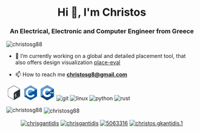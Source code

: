<h1 align="center">Hi 👋, I'm Christos</h1>
<h3 align="center">An Electrical, Electronic and Computer Engineer from Greece</h3>

<p align="left"> <img src="https://komarev.com/ghpvc/?username=christosg88" alt="christosg88" /> </p>

- 🔭 I’m currently working on a global and detailed placement tool, that also offers design visualization [place-eval](https://gitlab.com/christosg88/place-eval)

- 📫 How to reach me **christosg8@gmail.com**

<p align="left"><img src="https://github.com/devicons/devicon/blob/master/icons/bash/bash-original.svg" alt="bash" width="40" height="40"/> <img src="https://github.com/devicons/devicon/blob/master/icons/c/c-original.svg" alt="c" width="40" height="40"/> <img src="https://github.com/devicons/devicon/blob/master/icons/cplusplus/cplusplus-original.svg" alt="cplusplus" width="40" height="40"/> <img src="https://www.vectorlogo.zone/logos/git-scm/git-scm-icon.svg" alt="git" width="40" height="40"/> <img src="https://devicons.github.io/devicon/devicon.git/icons/linux/linux-original.svg" alt="linux" width="40" height="40"/> <img src="https://devicons.github.io/devicon/devicon.git/icons/python/python-original.svg" alt="python" width="40" height="40"/> <img src="https://devicons.github.io/devicon/devicon.git/icons/rust/rust-plain.svg" alt="rust" width="40" height="40"/></p><p><img align="left" src="https://github-readme-stats.vercel.app/api/top-langs/?username=christosg88&layout=compact&hide=html" alt="christosg88" /></p>

<p>&nbsp;<img align="center" src="https://github-readme-stats.vercel.app/api?username=christosg88&show_icons=true" alt="christosg88" /></p>

<p align="center">
<a href="https://twitter.com/chrisgantidis" target="blank"><img align="center" src="https://cdn.jsdelivr.net/npm/simple-icons@3.0.1/icons/twitter.svg" alt="chrisgantidis" height="30" width="30" /></a>
<a href="https://linkedin.com/in/chrisgantidis" target="blank"><img align="center" src="https://cdn.jsdelivr.net/npm/simple-icons@3.0.1/icons/linkedin.svg" alt="chrisgantidis" height="30" width="30" /></a>
<a href="https://stackoverflow.com/users/5063316" target="blank"><img align="center" src="https://cdn.jsdelivr.net/npm/simple-icons@3.0.1/icons/stackoverflow.svg" alt="5063316" height="30" width="30" /></a>
<a href="https://fb.com/christos.gkantidis.1" target="blank"><img align="center" src="https://cdn.jsdelivr.net/npm/simple-icons@3.0.1/icons/facebook.svg" alt="christos.gkantidis.1" height="30" width="30" /></a>
</p>
